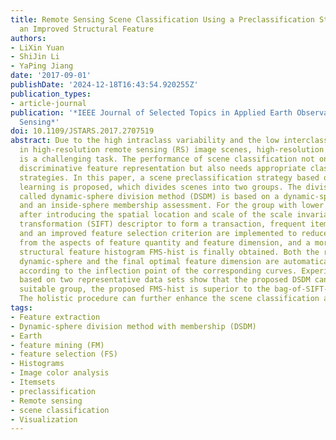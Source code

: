 ```yaml
---
title: Remote Sensing Scene Classification Using a Preclassification Strategy and
  an Improved Structural Feature
authors:
- LiXin Yuan
- ShiJin Li
- YaPing Jiang
date: '2017-09-01'
publishDate: '2024-12-18T16:43:54.920255Z'
publication_types:
- article-journal
publication: '*IEEE Journal of Selected Topics in Applied Earth Observations and Remote
  Sensing*'
doi: 10.1109/JSTARS.2017.2707519
abstract: Due to the high intraclass variability and the low interclass disparity
  in high-resolution remote sensing (RS) image scenes, high-resolution RS scene classification
  is a challenging task. The performance of scene classification not only relies on
  discriminative feature representation but also needs appropriate classification
  strategies. In this paper, a scene preclassification strategy based on unsupervised
  learning is proposed, which divides scenes into two groups. The division method
  called dynamic-sphere division method (DSDM) is based on a dynamic-sphere division
  and an inside-sphere membership assessment. For the group with lower membership,
  after introducing the spatial location and scale of the scale invariant feature
  transformation (SIFT) descriptor to form a transaction, frequent itemset mining
  and an improved feature selection criterion are implemented to reduce the redundancy
  from the aspects of feature quantity and feature dimension, and a more discriminative
  structural feature histogram FMS-hist is finally obtained. Both the radius of the
  dynamic-sphere and the final optimal feature dimension are automatically selected
  according to the inflection point of the corresponding curves. Experimental results
  based on two representative data sets show that the proposed DSDM can select the
  suitable group, the proposed FMS-hist is superior to the bag-of-SIFT-based models.
  The holistic procedure can further enhance the scene classification accuracy.
tags:
- Feature extraction
- Dynamic-sphere division method with membership (DSDM)
- Earth
- feature mining (FM)
- feature selection (FS)
- Histograms
- Image color analysis
- Itemsets
- preclassification
- Remote sensing
- scene classification
- Visualization
---
```

